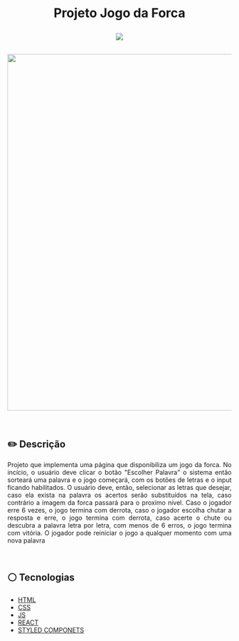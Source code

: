 # <p align = "center"> Projeto Jogo da Forca </p>
<p align = "center">
<img src="https://img.shields.io/badge/author-geisniwander-white?style=flat-square" />
</br>
<br/>

<p align = "center"> <img src="https://user-images.githubusercontent.com/115326392/204175514-1038f656-ced8-4408-814b-d0c44d19dc87.png" style="width:800px;"/></p>

</br>

## ✏️ Descrição
<p align="justify" >Projeto que implementa uma página que disponibiliza um jogo da forca. No incício, o usuário deve clicar o botão "Escolher Palavra" o sistema então sorteará uma palavra e o jogo começará, com os botões de letras e o input ficando habilitados. O usuário deve, então, selecionar as letras que desejar, caso ela exista na palavra os acertos serão substituídos na tela, caso contrário a imagem da forca passará para o proximo nível. Caso o jogador erre 6 vezes, o jogo termina com derrota, caso o jogador escolha chutar a resposta e erre, o jogo termina com derrota, caso acerte o chute ou descubra a palavra letra por letra, com menos de 6 erros, o jogo termina com vitória. O jogador pode reiniciar o jogo a qualquer momento com uma nova palavra</p>

</br>

##  <p align = "left"> :white_circle: Tecnologias</p>

- [HTML](https://developer.mozilla.org/pt-BR/docs/Web/HTML)
- [CSS](https://www.w3schools.com/css/)
- [JS](https://developer.mozilla.org/pt-BR/docs/Web/JavaScript)
- [REACT](https://pt-br.reactjs.org/)
- [STYLED COMPONETS](https://styled-components.com/)
</br>

